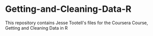 # Getting-and-Cleaning-Data-R
This repository contains Jesse Tootell's files for the Coursera Course, Getting and Cleaning Data in R

